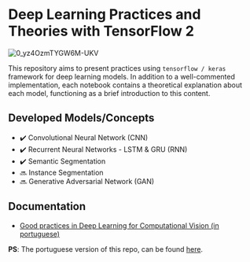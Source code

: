 # Deep Learning Practices and Theories with TensorFlow 2

![0_yz4OzmTYGW6M-UKV](https://user-images.githubusercontent.com/32513366/71764203-797da800-2ec3-11ea-9eb9-8bdca4f45152.jpg)

This repository aims to present practices using ```tensorflow / keras``` framework for deep learning models. In addition to a well-commented implementation, each notebook contains a theoretical explanation about each model, functioning as a brief introduction to this content.

## Developed Models/Concepts
- :heavy_check_mark: Convolutional Neural Network (CNN) 
- :heavy_check_mark: Recurrent Neural Networks - LSTM & GRU (RNN)
- :heavy_check_mark: Semantic Segmentation
- :soon: Instance Segmentation
- :soon: Generative Adversarial Network (GAN)

## Documentation
- [Good practices in Deep Learning for Computational Vision (in portuguese)](https://github.com/KaikeWesleyReis/praticas-deep-learning/wiki/Manual-de-boas-pr%C3%A1ticas-para-Deep-Learning-em-vis%C3%A3o-computacional)

**PS**: The portuguese version of this repo, can be found [here](https://github.com/KaikeWesleyReis/praticas-deep-learning).
